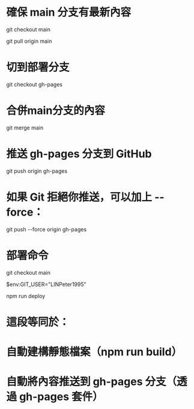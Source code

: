 # 確保 main 分支有最新內容

git checkout main

git pull origin main

# 切到部署分支

git checkout gh-pages

# 合併main分支的內容

git merge main

# 推送 gh-pages 分支到 GitHub

git push origin gh-pages

# 如果 Git 拒絕你推送，可以加上 --force：

git push --force origin gh-pages

# 部署命令

git checkout main

$env:GIT_USER="LINPeter1995"

npm run deploy

# 這段等同於：

# 自動建構靜態檔案（npm run build）

# 自動將內容推送到 gh-pages 分支（透過 gh-pages 套件）
